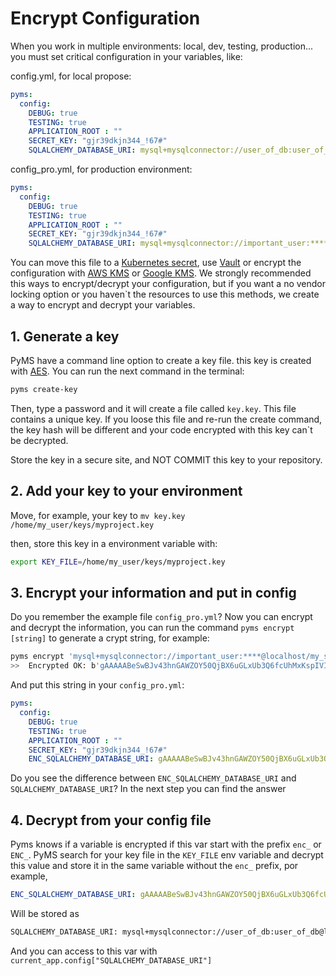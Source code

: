 # Encrypt Configuration

When you work in multiple environments: local, dev, testing, production... you must set critical configuration in your
variables, like:

config.yml, for local propose:
```yaml
pyms:
  config:
    DEBUG: true
    TESTING: true
    APPLICATION_ROOT : ""
    SECRET_KEY: "gjr39dkjn344_!67#"
    SQLALCHEMY_DATABASE_URI: mysql+mysqlconnector://user_of_db:user_of_db@localhost/my_schema
```

config_pro.yml, for production environment:
```yaml
pyms:
  config:
    DEBUG: true
    TESTING: true
    APPLICATION_ROOT : ""
    SECRET_KEY: "gjr39dkjn344_!67#"
    SQLALCHEMY_DATABASE_URI: mysql+mysqlconnector://important_user:****@localhost/my_schema
```

You can move this file to a [Kubernetes secret](https://kubernetes.io/docs/concepts/configuration/secret/), 
use [Vault](https://learn.hashicorp.com/vault) or encrypt the configuration with [AWS KMS](https://aws.amazon.com/en/kms/)
 or [Google KMS](https://cloud.google.com/kms). We strongly recommended this ways to encrypt/decrypt your configuration,
 but if you want a no vendor locking option or you haven`t the resources to use this methods, we create a way to encrypt
 and decrypt your variables.
 
## 1. Generate a key
PyMS have a command line option to create a key file. this key is created with [AES](https://en.wikipedia.org/wiki/Advanced_Encryption_Standard).
You can run the next command in the terminal:

```bash
pyms create-key
```

Then, type a password and it will create a file called `key.key`. This file contains a unique key. If you loose this file
and re-run the create command, the key hash will be different and your code encrypted with this key can`t be decrypted.

Store the key in a secure site, and NOT COMMIT this key to your repository.


## 2. Add your key to your environment

Move, for example, your key to `mv key.key /home/my_user/keys/myproject.key`

then, store this key in a environment variable with:

```bash
export KEY_FILE=/home/my_user/keys/myproject.key
```

## 3. Encrypt your information and put in config

Do you remember the example file `config_pro.yml`? Now you can encrypt and decrypt the information, you can run the command
`pyms encrypt [string]` to generate a crypt string, for example:

```bash
pyms encrypt 'mysql+mysqlconnector://important_user:****@localhost/my_schema'
>>  Encrypted OK: b'gAAAAABeSwBJv43hnGAWZOY50QjBX6uGLxUb3Q6fcUhMxKspIVIco8qwwZvxRg930uRlsd47isroXzkdRRnb4-x2dsQMp0dln8Pm2ySHH7TryLbQYEFbSh8RQK7zor-hX6gB-JY3uQD3IMtiVKx9AF95D6U4ydT-OA=='
```

And put this string in your `config_pro.yml`:
```yaml
pyms:
  config:
    DEBUG: true
    TESTING: true
    APPLICATION_ROOT : ""
    SECRET_KEY: "gjr39dkjn344_!67#"
    ENC_SQLALCHEMY_DATABASE_URI: gAAAAABeSwBJv43hnGAWZOY50QjBX6uGLxUb3Q6fcUhMxKspIVIco8qwwZvxRg930uRlsd47isroXzkdRRnb4-x2dsQMp0dln8Pm2ySHH7TryLbQYEFbSh8RQK7zor-hX6gB-JY3uQD3IMtiVKx9AF95D6U4ydT-OA==
```

Do you see the difference between `ENC_SQLALCHEMY_DATABASE_URI` and `SQLALCHEMY_DATABASE_URI`? In the next step you
can find the answer

## 4. Decrypt from your config file

Pyms knows if a variable is encrypted if this var start with the prefix `enc_` or `ENC_`. PyMS search for your key file
in the `KEY_FILE` env variable and decrypt this value and store it in the same variable without the `enc_` prefix, 
por example, 

```yaml
ENC_SQLALCHEMY_DATABASE_URI: gAAAAABeSwBJv43hnGAWZOY50QjBX6uGLxUb3Q6fcUhMxKspIVIco8qwwZvxRg930uRlsd47isroXzkdRRnb4-x2dsQMp0dln8Pm2ySHH7TryLbQYEFbSh8RQK7zor-hX6gB-JY3uQD3IMtiVKx9AF95D6U4ydT-OA==
```

Will be stored as 

```bash
SQLALCHEMY_DATABASE_URI: mysql+mysqlconnector://user_of_db:user_of_db@localhost/my_schema
```

And you can access to this var with `current_app.config["SQLALCHEMY_DATABASE_URI"]`

